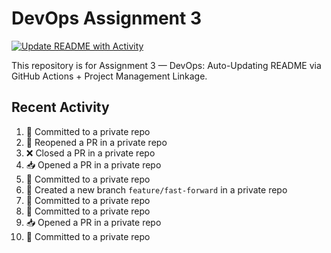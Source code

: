 # DevOps Assignment 3

[![Update README with Activity](https://github.com/05Ching/devops-assignment3/actions/workflows/update-readme.yml/badge.svg)](https://github.com/05Ching/devops-assignment3/actions/workflows/update-readme.yml)

This repository is for Assignment 3 — DevOps: Auto-Updating README via GitHub Actions + Project Management Linkage.

## Recent Activity
<!--START_SECTION:activity-->
1. 📝 Committed to a private repo
2. 🔄 Reopened a PR in a private repo
3. ❌ Closed a PR in a private repo
4. 📥 Opened a PR in a private repo
5. 📝 Committed to a private repo
6. 🎉 Created a new branch `feature/fast-forward` in a private repo
7. 📝 Committed to a private repo
8. 📝 Committed to a private repo
9. 📥 Opened a PR in a private repo
10. 📝 Committed to a private repo
<!--END_SECTION:activity-->
